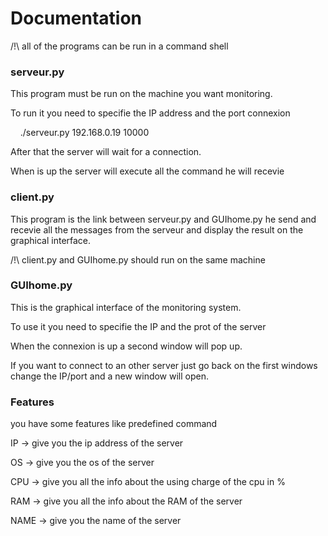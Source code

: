# Documentation

/!\ all of the programs can be run in a command shell 



### serveur.py

This program must be run on the machine you want monitoring. 

To run it you need to specifie the IP address and the port connexion 

    ./serveur.py 192.168.0.19 10000

After that the server will wait for a connection.

When is up the server will execute all the command he will recevie 



### client.py

This program is the link between serveur.py and GUIhome.py he send and recevie all the messages from the serveur and display the result on the graphical interface.



/!\ client.py and GUIhome.py should run on the same machine 

### GUIhome.py

This is the graphical interface of the monitoring system. 

To use it you need to specifie the IP and the prot of the server 

When the connexion is up a second window will pop up.

If you want to connect to an other server just go back on the first windows change the IP/port and a new window will open.



### Features

you have some features like predefined command 

IP -> give you the ip address of the server

OS -> give you the os of the server

CPU -> give you all the info about the using charge of the cpu in %

RAM -> give you all the info about the RAM of the server

NAME -> give you the name of the server 


